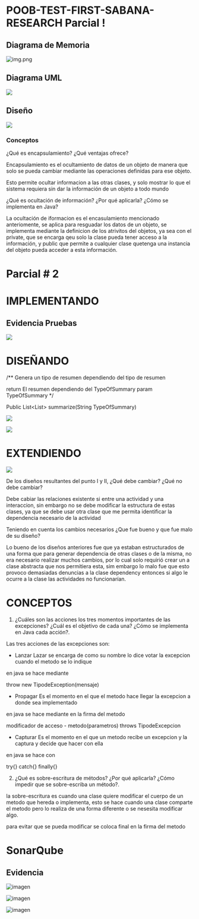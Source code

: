  # POOB-TEST-FIRST-SABANA-RESEARCH Parcial !

 ## Diagrama de Memoria

 ![img.png](img.png)

 ## Diagrama UML

 ![](img/UML.png)

 ## Diseño
 ![](img/Diseño.png)

 ### Conceptos

 ¿Qué es encapsulamiento? ¿Qué ventajas ofrece?

 Encapsulamiento es el ocultamiento de datos de un objeto de manera que solo se pueda cambiar mediante las operaciones definidas para ese objeto.

 Esto permite ocultar informacion a las otras clases, y solo mostrar lo que el sistema requiera sin dar la información de un objeto a todo mundo

 ¿Qué es ocultación de información? ¿Por qué aplicarla? ¿Cómo se implementa en Java?

 La ocultación de iformacion es el encasulamiento mencionado anteriomente, se aplica para resguadar los datos de un objeto, se implementa mediante la definicion de los atrivitos del objetos, ya sea con el private, que se encarga qeu solo la clase pueda tener acceso a la información, y public que permite a cualquier clase quetenga una instancia del objeto pueda acceder a esta información.



 # Parcial # 2

 # IMPLEMENTANDO

 ## Evidencia Pruebas

 ![](img/EVI.png)

 # DISEÑANDO


/**
Genera un tipo de resumen dependiendo del tipo de resumen

return El resumen dependiendo del TypeOfSummary
param TypeOfSummary
*/

 Public List<List<String>> summarize(String TypeOfSummary)


 ![](img/SEC.svg)

 ![](img/UML.svg)

 # EXTENDIENDO

 ![](img/UML-2.svg)

 De los diseños resultantes del punto I y II, ¿Qué debe cambiar? ¿Qué no debe cambiar?

 Debe cabiar las relaciones existente si entre una actividad y una interaccion, sin embargo no se debe modificar la estructura de estas clases, ya que se debe usar otra clase que me permita identificar la dependencia necesario de la actividad

 Teniendo en cuenta los cambios necesarios ¿Que fue bueno y que fue malo de su diseño?

 Lo bueno de los diseños anteriores fue que ya estaban estructurados de una forma que para generar dependencia de otras clases o de la misma, no era necesario realizar muchos cambios, por lo cual solo requirió crear un a clase abstracta que nos permitiera esta, sim embargo lo malo fue que esto provoco demasiadas denuncias a la clase dependency entonces si algo le ocurre a la clase las actividades no funcionarían.

 # CONCEPTOS

 1. ¿Cuáles son las acciones los tres momentos importantes de las excepciones? ¿Cuál es el objetivo de cada una? ¿Cómo se implementa en Java cada acción?.

 Las tres acciones de las excepciones son:

 * Lanzar
 Lazar se encarga de como su nombre lo dice votar la excepcion cuando el metodo se lo indique

 en java se hace mediante

 throw new TipodeException(mensaje)

 * Propagar
 Es el momento en el que el metodo hace llegar la excepcion a donde sea implementado

 en java se hace mediante en la firma del metodo


 modificador de acceso - metodo(parametros) throws TipodeExcepcion

 * Capturar
 Es el momento en el que un metodo recibe un excepcion y la captura y decide que hacer con ella

 en java se hace con

 try{}
 catch{}
 finally{}       


 2. ¿Qué es sobre-escritura de métodos? ¿Por qué aplicarla? ¿Cómo impedir que se sobre-escriba un método?.

la sobre-escritura es cuando una clase quiere modificar el cuerpo de un metodo que hereda o implementa, esto se hace cuando una clase comparte el metodo pero lo realiza de una forma diferente o se nesesita modificar algo.

para evitar que se pueda modificar se coloca final en la firma del metodo


 # SonarQube

 ## Evidencia
 
 ![imagen](https://user-images.githubusercontent.com/78180258/116018529-d72d8a80-a607-11eb-8811-5228b1fbb9bd.png)

![imagen](https://user-images.githubusercontent.com/78180258/116018562-e90f2d80-a607-11eb-86b0-4372c8abe3b1.png)


![imagen](https://user-images.githubusercontent.com/78180258/116018399-959cdf80-a607-11eb-97ee-b51e75f2e075.png)

